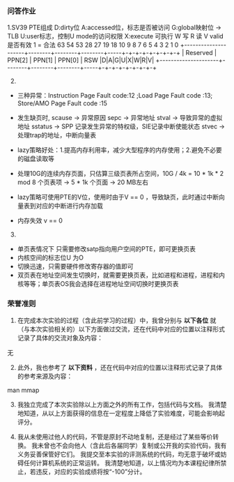 ### 问答作业
1.SV39 PTE组成
D:dirty位
A:accessed位，标志是否被访问
G:global映射位 -> TLB
U:user标志，控制U mode的访问权限
X:execute 可执行
W 写
R 读
V valid 是否有效 1 = 合法
63                  54 53    28 27    19 18    10 9   8 7 6 5 4 3 2 1 0
+---------------------+--------+--------+--------+-----+-+-+-+-+-+-+-+-+
|       Reserved      | PPN[2] | PPN[1] | PPN[0] | RSW |D|A|G|U|X|W|R|V|
+---------------------+--------+--------+--------+-----+-+-+-+-+-+-+-+-+

2.
- 三种异常：Instruction Page Fault code:12 ;Load Page Fault code :13; Store/AMO Page Fault code :15
- 发生缺页时,
    scause -> 异常原因
    sepc -> 异常地址
    stval -> 导致异常的虚拟地址
    sstatus -> SPP 记录发生异常的特权级，SIE记录中断使能状态
    stvec -> 处理trap的地址，中断向量表
- lazy策略好处：1.提高内存利用率，减少大型程序的内存使用；2.避免不必要的磁盘读取等

- 处理10G的连续内存页面，只估算三级页表所占空间，10G / 4k = 10 * 1k * 2 mod 8 个页表项 -> 5 * 1k 个页面 -> 20 MB左右

- lazy策略可使用PTE的V位，使用时由于V == 0 ，导致缺页，此时通过中断向量表到对应的中断进行内存加载

- 内存失效 v == 0

3.
- 单页表情况下 只需要修改satp指向用户空间的PTE，即可更换页表
- 内核空间的标志位U 为O
- 切换迅速，只需要硬件修改寄存器的值即可
- 双页表在地址空间发生切换时，就需要更换页表，比如进程和进程，进程和内核等等；单页表OS我会选择在进程地址空间切换时更换页表


### 荣誉准则

1. 在完成本次实验的过程（含此前学习的过程）中，我曾分别与 **以下各位** 就（与本次实验相关的）以下方面做过交流，还在代码中对应的位置以注释形式记录了具体的交流对象及内容：

无

2. 此外，我也参考了 **以下资料** ，还在代码中对应的位置以注释形式记录了具体的参考来源及内容：

man mmap

3. 我独立完成了本次实验除以上方面之外的所有工作，包括代码与文档。 我清楚地知道，从以上方面获得的信息在一定程度上降低了实验难度，可能会影响起评分。

4. 我从未使用过他人的代码，不管是原封不动地复制，还是经过了某些等价转换。 我未曾也不会向他人（含此后各届同学）复制或公开我的实验代码，我有义务妥善保管好它们。 我提交至本实验的评测系统的代码，均无意于破坏或妨碍任何计算机系统的正常运转。 我清楚地知道，以上情况均为本课程纪律所禁止，若违反，对应的实验成绩将按“-100”分计。